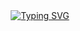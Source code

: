 <div align="center">
<a href="https://git.io/typing-svg"><img src="https://readme-typing-svg.demolab.com?font=Fira+Code&duration=4930&pause=1000&color=FFB025&center=true&vCenter=true&width=435&lines=Typical+C%2B%2B+enjoyer;Rust+Wannabe;Linux+Enthusiast" alt="Typing SVG" /></a>
</div>
<!--
<div align="center">
  <img src="https://www.osnews.com/images/comics/wtfm.jpg">
</div>

<iframe style="border-radius:12px" src="https://open.spotify.com/embed/episode/11Va0eOMqWAu6AA7bG7aLc?utm_source=generator&theme=0&t=0" width="100%" height="152" frameBorder="0" allowfullscreen="" allow="autoplay; clipboard-write; encrypted-media; fullscreen; picture-in-picture">
</iframe>
-->
